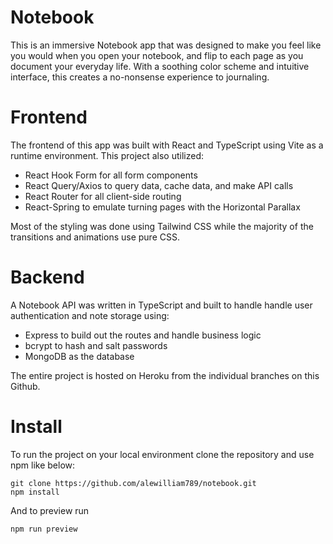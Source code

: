 # Notebook
This is an immersive Notebook app that was designed to make you feel like you would when you open your notebook, and flip to each page as you document your everyday life. With a soothing color scheme and intuitive interface, this creates a no-nonsense experience to journaling.

# Frontend
The frontend of this app was built with React and TypeScript using Vite as a runtime environment. 
This project also utilized: 
- React Hook Form for all form components
- React Query/Axios to query data, cache data, and make API calls
- React Router for all client-side routing
- React-Spring to emulate turning pages with the Horizontal Parallax
  
Most of the styling was done using Tailwind CSS while the majority of the transitions and animations use pure CSS. 


# Backend 
A Notebook API was written in TypeScript and built to handle handle user authentication and note storage using:
- Express to build out the routes and handle business logic
- bcrypt to hash and salt passwords
- MongoDB as the database

The entire project is hosted on Heroku from the individual branches on this Github.


# Install
To run the project on your local environment clone the repository and use npm like below:
```console
git clone https://github.com/alewilliam789/notebook.git
npm install
```

And to preview run 
```console
npm run preview
```
